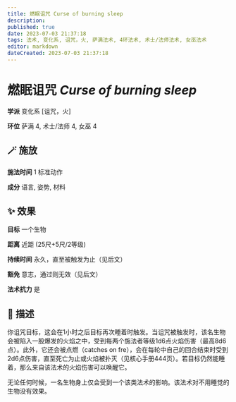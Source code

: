 ```yaml
---
title: 燃眠诅咒 Curse of burning sleep
description: 
published: true
date: 2023-07-03 21:37:18
tags: 法术, 变化系, 诅咒，火, 萨满法术, 4环法术, 术士/法师法术, 女巫法术
editor: markdown
dateCreated: 2023-07-03 21:37:18
---
```


# **燃眠诅咒** *Curse of burning sleep*

**学派** 变化系 \[诅咒，火\] 

**环位** 萨满 4, 术士/法师 4, 女巫 4

## 🪄 施放

**施法时间** 1 标准动作

**成分** 语言, 姿势, 材料

## ✨ 效果 

**目标** 一个生物 

**距离** 近距 (25尺+5尺/2等级)  

**持续时间** 永久，直至被触发为止（见后文） 

**豁免** 意志，通过则无效（见后文）

**法术抗力** 是

## 📖 描述

你诅咒目标，这会在1小时之后目标再次睡着时触发。当诅咒被触发时，该名生物会被陷入一股爆发的火焰之中，受到每两个施法者等级1d6点火焰伤害（最高8d6点）。此外，它还会被点燃（catches on fre），会在每轮中自己的回合结束时受到2d6点伤害，直至死亡为止或火焰被扑灭（见核心手册444页）。若目标仍然能睡着，那么来自该法术的火焰伤害可以唤醒它。

无论任何时候，一名生物身上仅会受到一个该类法术的影响。该法术对不用睡觉的生物没有效果。
    